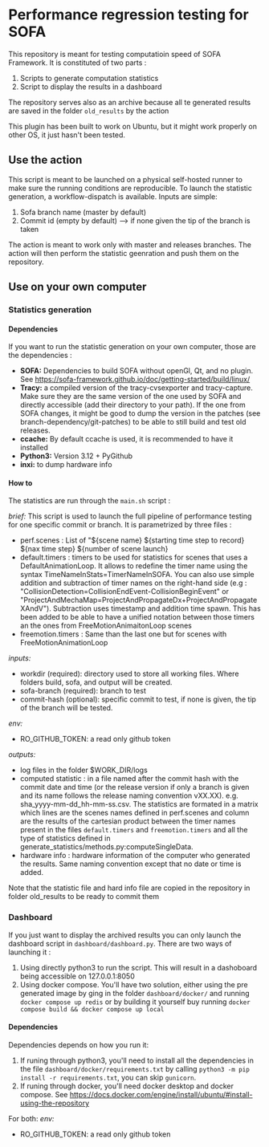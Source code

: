 # Performance regression testing for SOFA

This repository is meant for testing computatioin speed of SOFA Framework. It is constituted of two parts :
1. Scripts to generate computation statistics
2. Script to display the results in a dashboard

The repository serves also as an archive because all te generated results are saved in the folder `old_results` by the action

This plugin has been built to work on Ubuntu, but it might work properly on other OS, it just hasn't been tested.

## Use the action

This script is meant to be launched on a physical self-hosted runner to make sure the running conditions are reproducible. To launch the statistic generation, a workflow-dispatch is available.
Inputs are simple:
1. Sofa branch name (master by default)
2. Commit id (empty by default) --> if none given the tip of the branch is taken

The action is meant to work only with master and releases branches.
The action will then perform the statistic geenration and push them on the repository.



## Use on your own computer

### Statistics generation

#### Dependencies
If you want to run the statistic generation on your own computer, those are the dependencies :
- **SOFA:** Dependencies to build SOFA without openGl, Qt, and no plugin. See https://sofa-framework.github.io/doc/getting-started/build/linux/
- **Tracy:** a compiled version of the tracy-cvsexporter and tracy-capture. Make sure they are the same version of the one used by SOFA and directly accessible (add their directory to your path). If the one from SOFA changes, it might be good to dump the version in the patches (see branch-dependency/git-patches) to be able to still build and test old releases.
- **ccache:** By default ccache is used, it is recommended to have it installed
- **Python3:** Version 3.12 + PyGithub
- **inxi:** to dump hardware info


#### How to
The statistics are run through the `main.sh` script :

*brief:* This script is used to launch the full pipeline of performance testing for one specific commit or branch.
It is parametrized by three files :
- perf.scenes : List of  "${scene name} ${starting time step to record} ${nax time step} ${number of scene launch}
- default.timers : timers to be used for statistics for scenes that uses a DefaultAnimationLoop. It allows to redefine the timer name using the syntax TimeNameInStats=TimerNameInSOFA. You can also use simple addition and subtraction of timer names on the right-hand side (e.g : "CollisionDetection=CollisionEndEvent-CollisionBeginEvent" or "ProjectAndMechaMap=ProjectAndPropagateDx+ProjectAndPropagateXAndV"). Subtraction uses timestamp and addition time spawn. This has been added to be able to have a unified notation between those timers an the ones from FreeMotionAnimaitonLoop scenes
- freemotion.timers : Same than the last one but for scenes with FreeMotionAnimationLoop

*inputs:*
- workdir     (required): directory used to store all working files. Where folders build, sofa, and output will be created.
- sofa-branch (required): branch to test
- commit-hash (optional): specific commit to test, if none is given, the tip of the branch will be tested.

*env:*
- RO_GITHUB_TOKEN: a read only github token

*outputs:*
- log files in the folder $WORK_DIR/logs
- computed statistic : in a file named after the commit hash with the commit date and time (or the release version if only a branch is given and its name follows the release naming convention vXX.XX). e.g. sha_yyyy-mm-dd_hh-mm-ss.csv. The statistics are formated in a matrix which lines are the scenes names defined in perf.scenes and column are the results of the cartesian product between the timer names present in the files `default.timers` and `freemotion.timers` and all the type of statistics defined in generate_statistics/methods.py:computeSingleData.
- hardware info : hardware information of the computer who generated the results. Same naming convention except that no date or time is added.

Note that the statistic file and hard info file are copied in the repository in folder old_results to be ready to commit them

### Dashboard
If you just want to display the archived results you can only launch the dashboard script in `dashboard/dashboard.py`.
There are two ways of launching it :
1. Using directly python3 to run the script. This will result in a dashoboard being accessible on 127.0.0.1:8050
2. Using docker compose. You'll have two solution, either using the pre generated image by ging in the folder `dashboard/docker/` and running `docker compose up redis` or by building it yourself buy running `docker compose build && docker compose up local`

#### Dependencies
Dependencies depends on how you run it:
1. If runing through python3, you'll need to install all the dependencies in the file `dashboard/docker/requirements.txt` by calling `python3 -m pip install -r requirements.txt`, you can skip `gunicorn`.
2. If runing through docker, you'll need docker desktop and docker compose. See https://docs.docker.com/engine/install/ubuntu/#install-using-the-repository

For both:
*env:*
- RO_GITHUB_TOKEN: a read only github token
